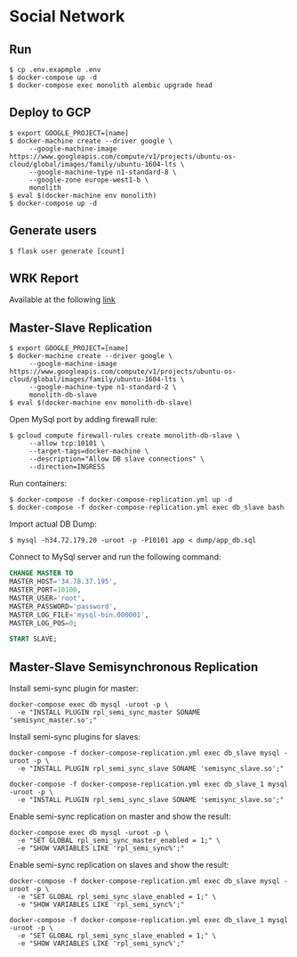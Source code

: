 # Social Network

## Run
````shell script
$ cp .env.exapmple .env
$ docker-compose up -d
$ docker-compose exec monolith alembic upgrade head
````

## Deploy to GCP
````shell script
$ export GOOGLE_PROJECT=[name]
$ docker-machine create --driver google \
     --google-machine-image https://www.googleapis.com/compute/v1/projects/ubuntu-os-cloud/global/images/family/ubuntu-1604-lts \
     --google-machine-type n1-standard-8 \
     --google-zone europe-west1-b \
     monolith
$ eval $(docker-machine env monolith)
$ docker-compose up -d
````

## Generate users
````shell script
$ flask user generate [count]
````

## WRK Report
Available at the following [link](https://github.com/antonLytkin18/otus-highload/blob/master/reports/wrk/wrk.ipynb)

## Master-Slave Replication
````shell script
$ export GOOGLE_PROJECT=[name]
$ docker-machine create --driver google \
     --google-machine-image https://www.googleapis.com/compute/v1/projects/ubuntu-os-cloud/global/images/family/ubuntu-1604-lts \
     --google-machine-type n1-standard-2 \
     monolith-db-slave
$ eval $(docker-machine env monolith-db-slave)
````

Open MySql port by adding firewall rule:
````shell script
$ gcloud compute firewall-rules create monolith-db-slave \
     --allow tcp:10101 \
     --target-tags=docker-machine \
     --description="Allow DB slave connections" \
     --direction=INGRESS 
````

Run containers:
````shell script
$ docker-compose -f docker-compose-replication.yml up -d
$ docker-compose -f docker-compose-replication.yml exec db_slave bash

````

Import actual DB Dump:
````shell script
$ mysql -h34.72.179.20 -uroot -p -P10101 app < dump/app_db.sql
````

Connect to MySql server and run the following command:
````sql
CHANGE MASTER TO
MASTER_HOST='34.78.37.195',
MASTER_PORT=10100,
MASTER_USER='root',
MASTER_PASSWORD='password',
MASTER_LOG_FILE='mysql-bin.000001',
MASTER_LOG_POS=0;

START SLAVE;
````

## Master-Slave Semisynchronous Replication
Install semi-sync plugin for master:
````shell script
docker-compose exec db mysql -uroot -p \
  -e "INSTALL PLUGIN rpl_semi_sync_master SONAME 'semisync_master.so';"
````

Install semi-sync plugins for slaves:
````shell script
docker-compose -f docker-compose-replication.yml exec db_slave mysql -uroot -p \
  -e "INSTALL PLUGIN rpl_semi_sync_slave SONAME 'semisync_slave.so';"

docker-compose -f docker-compose-replication.yml exec db_slave_1 mysql -uroot -p \
  -e "INSTALL PLUGIN rpl_semi_sync_slave SONAME 'semisync_slave.so';"
````

Enable semi-sync replication on master and show the result:
````shell script
docker-compose exec db mysql -uroot -p \
  -e "SET GLOBAL rpl_semi_sync_master_enabled = 1;" \
  -e "SHOW VARIABLES LIKE 'rpl_semi_sync%';"
````

Enable semi-sync replication on slaves and show the result:
````shell script
docker-compose -f docker-compose-replication.yml exec db_slave mysql -uroot -p \
  -e "SET GLOBAL rpl_semi_sync_slave_enabled = 1;" \
  -e "SHOW VARIABLES LIKE 'rpl_semi_sync%';"

docker-compose -f docker-compose-replication.yml exec db_slave_1 mysql -uroot -p \
  -e "SET GLOBAL rpl_semi_sync_slave_enabled = 1;" \
  -e "SHOW VARIABLES LIKE 'rpl_semi_sync%';"
````
